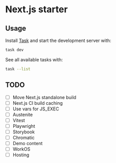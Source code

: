 # Next.js starter

## Usage

Install [Task] and start the development server with:

[Task]: https://taskfile.dev/

```sh
task dev
```

See all available tasks with:

```sh
task --list
```

## TODO

- [ ] Move Next.js standalone build
- [ ] Next.js CI build caching
- [ ] Use vars for JS_EXEC
- [ ] Austenite
- [ ] Vitest
- [ ] Playwright
- [ ] Storybook
- [ ] Chromatic
- [ ] Demo content
- [ ] WorkOS
- [ ] Hosting
